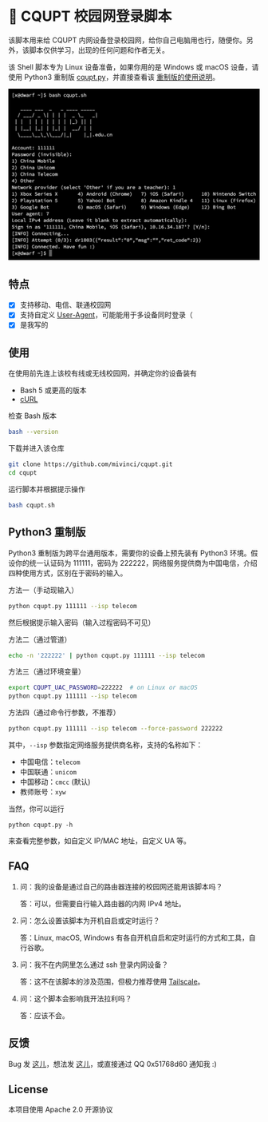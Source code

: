 # 📶 CQUPT 校园网登录脚本

该脚本用来给 CQUPT 内网设备登录校园网，给你自己电脑用也行，随便你。另外，该脚本仅供学习，出现的任何问题和作者无关。

该 Shell 脚本专为 Linux 设备准备，如果你用的是 Windows 或 macOS 设备，请使用 Python3 重制版 [cqupt.py](./cqupt.py)，并直接查看该 [重制版的使用说明](#python3-重制版)。

![screenshot](./shot.png)

## 特点

- [x] 支持移动、电信、联通校园网
- [x] 支持自定义 [User-Agent](https://developer.mozilla.org/en-US/docs/Web/HTTP/Headers/User-Agent)，可能能用于多设备同时登录（
- [x] 是我写的

## 使用

在使用前先连上该校有线或无线校园网，并确定你的设备装有
- Bash 5 或更高的版本
- [cURL](https://curl.se/)

检查 Bash 版本

```bash
bash --version
```

下载并进入该仓库

```bash
git clone https://github.com/mivinci/cqupt.git
cd cqupt
```

运行脚本并根据提示操作
```bash
bash cqupt.sh
```

## Python3 重制版

Python3 重制版为跨平台通用版本，需要你的设备上预先装有 Python3 环境。假设你的统一认证码为 111111，密码为 222222，网络服务提供商为中国电信，介绍四种使用方式，区别在于密码的输入。

方法一（手动现输入）

```bash
python cqupt.py 111111 --isp telecom
```

然后根据提示输入密码（输入过程密码不可见）

方法二（通过管道）

```bash
echo -n '222222' | python cqupt.py 111111 --isp telecom
```

方法三（通过环境变量）

```bash
export CQUPT_UAC_PASSWORD=222222  # on Linux or macOS
python cqupt.py 111111 --isp telecom 
```

方法四（通过命令行参数，不推荐）

```bash
python cqupt.py 111111 --isp telecom --force-password 222222
```

其中，`--isp` 参数指定网络服务提供商名称，支持的名称如下：

- 中国电信：`telecom`
- 中国联通：`unicom`
- 中国移动：`cmcc` (默认)
- 教师账号：`xyw`

当然，你可以运行

```
python cqupt.py -h
```

来查看完整参数，如自定义 IP/MAC 地址，自定义 UA 等。

## FAQ

1. 问：我的设备是通过自己的路由器连接的校园网还能用该脚本吗？

   答：可以，但需要自行输入路由器的内网 IPv4 地址。

2. 问：怎么设置该脚本为开机自启或定时运行？
   
   答：Linux, macOS, Windows 有各自开机自启和定时运行的方式和工具，自行谷歌。

3. 问：我不在内网里怎么通过 ssh 登录内网设备？

   答：这不在该脚本的涉及范围，但极力推荐使用 [Tailscale](https://tailscale.com)。

4. 问：这个脚本会影响我开法拉利吗？

   答：应该不会。

## 反馈

Bug 发 [这儿](https://github.com/mivinci/cqupt/issues)，想法发 [这儿](https://github.com/mivinci/cqupt/discussions)，或直接通过 QQ 0x51768d60 通知我 :)

## License

本项目使用 Apache 2.0 开源协议
